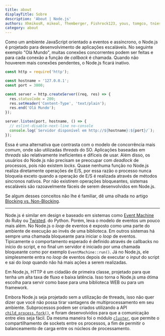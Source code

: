 ```yaml
---
title: about
displayTitle: Sobre
description: 'About | Node.js'
authors: XhmikosR, mikeal, fhemberger, Fishrock123, yous, tomgco, tniessen, SMcCandlish, saadq, Trott, Gornstats, piperchester, naoufal,  lpinca, j9t, bnoordhuis, harshadsabne, Chris911, benhalverson, ItaloPussi
category: about
---
```


Como um ambiente JavaScript orientado a eventos e assíncrono, 
o Node.js é projetado para desenvolvimento de aplicações escaláveis. 
No seguinte exemplo "Olá Mundo", muitas conexões concorrentes podem ser 
feitas e para cada conexão a função de _callback_ é chamada. Quando não houverem mais conexões pendentes, 
o Node.js ficará inativo.

```javascript
const http = require('http');

const hostname = '127.0.0.1';
const port = 3000;

const server = http.createServer((req, res) => {
  res.statusCode = 200;
  res.setHeader('Content-Type', 'text/plain');
  res.end('Olá Mundo');
});

server.listen(port, hostname, () => {
  // eslint-disable-next-line no-console
  console.log(`Servidor disponível em http://${hostname}:${port}/`);
});
```

Essa é uma alternativa que contrasta com o modelo de concorrência mais comum, 
onde são utilizadas _threads_ do SO. Aplicações baseadas em _threads_ são 
relativamente ineficientes e difíceis de usar. Além disso, os usuários do Node.js 
não precisam se preocupar com _deadlock_ de processos, pois não existem _locks_. 
Quase nenhuma função no Node.js realiza diretamente operações de E/S, por essa 
razão o processo nunca bloqueia exceto quando a operação de E/S é realizada 
através de métodos sincronos nativos. Por não existirem operações bloqueantes, 
sistemas escaláveis são razoavelmente fáceis de serem desenvolvidos em Node.js.

Se algum desses conceitos não lhe é familiar, dê uma olhada no artigo
[Blocking vs. Non-Blocking][].

***

Node.js é similar em design e baseado em sistemas como [Event Machine][] do Ruby 
ou [Twisted][]. do Python. Porém, leva o modelo de eventos um pouco mais além. 
No Node.js o _loop_ de eventos é exposto como uma parte do ambiente de execução 
ao invés de uma biblioteca. Em outros sistemas há sempre uma chamada bloqueante 
para iniciar o _loop_ de eventos. Tipicamente o comportamento esperado é definido 
através de callbacks no início do script, e no final um servidor é iniciado por uma 
chamada bloqueante como por exemplo `EventMachine::run()`. Já no Node.js, ele
simplesmente entra no _loop_ de eventos depois de executar o _input_ do script e sai
do _loop_ quando não há mais ações a serem realizadas.

Em Node.js, HTTP é um cidadão de primeira classe, projetado para que tenha um alta 
taxa de fluxo e baixa latência. Isso torna o Node.js uma ótima escolha para servir 
como base para uma biblioteca WEB ou para um framework.

Embora Node.js seja projetado sem a utilização de threads, isso não quer dizer que 
você não possa tirar vantagens de multiprocessamento em seu ambiente. Subprocessos 
podem ser criados utilizando a API [`child_process.fork()`][], e foram desenvolvidos 
para que a comunicação entre eles seja fácil. Da mesma maneira foi o módulo _[`cluster`][]_, 
que permite o compartilhamento de sockets entre os processos, a fim de permitir o 
balanceamento de carga entre os núcleos de processamento.

[blocking vs. non-blocking]: /learn/overview-of-blocking-vs-non-blocking/
[`child_process.fork()`]: /api/child_process/
[`cluster`]: https://nodejs.org/api/cluster.html
[event machine]: https://github.com/eventmachine/eventmachine
[twisted]: https://twistedmatrix.com/trac/
